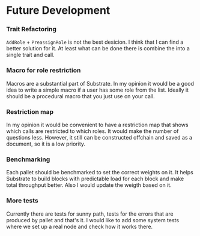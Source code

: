# Future Development

### Trait Refactoring

`AddRole` + `PreassignRole` is not the best desicion. I think that I can find a better solution for it. At least what can be done there is combine the into a single trait and call.

### Macro for role restriction

Macros are a substantial part of Substrate. In my opinion it would be a good idea to write a simple macro if a user has some role from the list. Ideally it should be a procedural macro that you just use on your call.

### Restriction map

In my opinion it would be convenient to have a restriction map that shows which calls are restricted to which roles. It would make the number of questions less. However, it still can be constructed offchain and saved as a document, so it is a low priority.

### Benchmarking
  
Each pallet should be benchmarked to set the correct weights on it. It helps Substrate to build blocks with predictable load for each block and make total throughput better. Also I would update the weigth based on it.

### More tests

Currently there are tests for sunny path, tests for the errors that are produced by pallet and that's it. I would like to add some system tests where we set up a real node and check how it works there.

